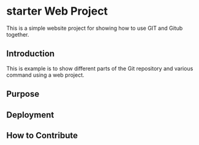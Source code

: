 # starter Web Project

This is a simple website project for 
showing how to use GIT and Gitub together.

## Introduction

This is example is to show different parts
of the Git repository and various command
using a web project.

## Purpose

## Deployment

## How to Contribute
